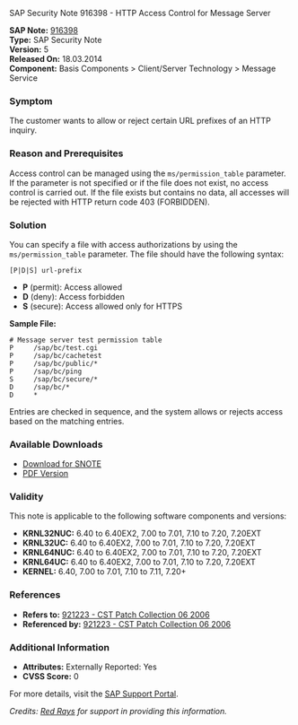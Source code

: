 SAP Security Note 916398 - HTTP Access Control for Message Server

**SAP Note:** [916398](https://me.sap.com/notes/916398)  
**Type:** SAP Security Note  
**Version:** 5  
**Released On:** 18.03.2014  
**Component:** Basis Components > Client/Server Technology > Message Service

### Symptom
The customer wants to allow or reject certain URL prefixes of an HTTP inquiry.

### Reason and Prerequisites
Access control can be managed using the `ms/permission_table` parameter. If the parameter is not specified or if the file does not exist, no access control is carried out. If the file exists but contains no data, all accesses will be rejected with HTTP return code 403 (FORBIDDEN).

### Solution
You can specify a file with access authorizations by using the `ms/permission_table` parameter. The file should have the following syntax:

```
[P|D|S] url-prefix
```

- **P** (permit): Access allowed
- **D** (deny): Access forbidden
- **S** (secure): Access allowed only for HTTPS

**Sample File:**
```
# Message server test permission table
P     /sap/bc/test.cgi
P     /sap/bc/cachetest
P     /sap/bc/public/*
P     /sap/bc/ping
S     /sap/bc/secure/*
D     /sap/bc/*
D     *
```

Entries are checked in sequence, and the system allows or rejects access based on the matching entries.

### Available Downloads
- [Download for SNOTE](https://notesdownloads.sap.com/note/0040000016304052017)
- [PDF Version](https://me.sap.com/sap/support/sfm/notes/print/0000916398?language=en-US&token=CBF347AE244119A0834793348E4CA0F6)

### Validity
This note is applicable to the following software components and versions:

- **KRNL32NUC:** 6.40 to 6.40EX2, 7.00 to 7.01, 7.10 to 7.20, 7.20EXT
- **KRNL32UC:** 6.40 to 6.40EX2, 7.00 to 7.01, 7.10 to 7.20, 7.20EXT
- **KRNL64NUC:** 6.40 to 6.40EX2, 7.00 to 7.01, 7.10 to 7.20, 7.20EXT
- **KRNL64UC:** 6.40 to 6.40EX2, 7.00 to 7.01, 7.10 to 7.20, 7.20EXT
- **KERNEL:** 6.40, 7.00 to 7.01, 7.10 to 7.11, 7.20+

### References
- **Refers to:** [921223 - CST Patch Collection 06 2006](https://me.sap.com/notes/921223)
- **Referenced by:** [921223 - CST Patch Collection 06 2006](https://me.sap.com/notes/921223)

### Additional Information
- **Attributes:** Externally Reported: Yes
- **CVSS Score:** 0

For more details, visit the [SAP Support Portal](https://me.sap.com/).

*Credits: [Red Rays](https://redrays.io) for support in providing this information.*